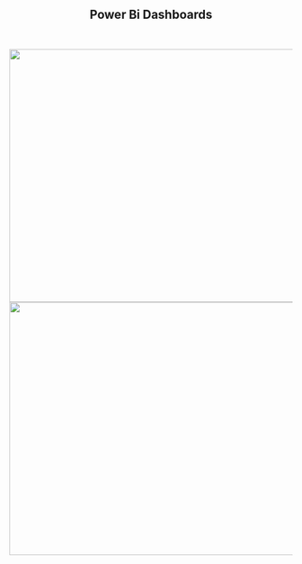 <div align="center">
  <h2><b>Power Bi Dashboards<b></h2>
</div>

&nbsp;

<div align="center">
<img src="https://github.com/TaberNater96/Dashboards/assets/127979108/7095cb1a-cbe3-4521-b764-7267d94297bd" width="800" height="450">
    </div>
    
<div align="center">
<img src="https://github.com/TaberNater96/Dashboards/assets/127979108/bf35b633-ca8b-45fc-ad03-8eaea2affc0e" width="800" height="450">
    </div>

